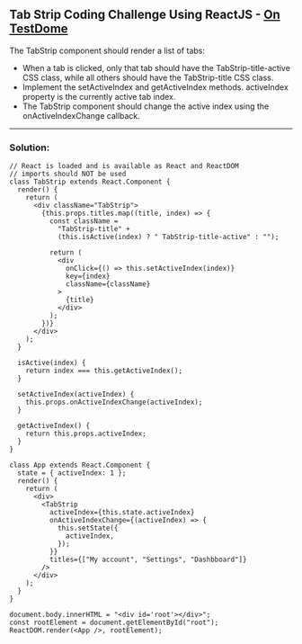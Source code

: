 ## Tab Strip Coding Challenge Using ReactJS - [On TestDome](https://app.testdome.com/questions/react-js/tab-strip/76486)

The TabStrip component should render a list of tabs:

- When a tab is clicked, only that tab should have the TabStrip-title-active CSS class, while all others should have the TabStrip-title CSS class.
- Implement the setActiveIndex and getActiveIndex methods. activeIndex property is the currently active tab index.
- The TabStrip component should change the active index using the onActiveIndexChange callback.

---
### Solution:
```
// React is loaded and is available as React and ReactDOM
// imports should NOT be used
class TabStrip extends React.Component {
  render() {
    return (
      <div className="TabStrip">
        {this.props.titles.map((title, index) => {
          const className =
            "TabStrip-title" +
            (this.isActive(index) ? " TabStrip-title-active" : "");

          return (
            <div
              onClick={() => this.setActiveIndex(index)}
              key={index}
              className={className}
            >
              {title}
            </div>
          );
        })}
      </div>
    );
  }

  isActive(index) {
    return index === this.getActiveIndex();
  }

  setActiveIndex(activeIndex) {
    this.props.onActiveIndexChange(activeIndex);
  }

  getActiveIndex() {
    return this.props.activeIndex;
  }
}

class App extends React.Component {
  state = { activeIndex: 1 };
  render() {
    return (
      <div>
        <TabStrip
          activeIndex={this.state.activeIndex}
          onActiveIndexChange={(activeIndex) => {
            this.setState({
              activeIndex,
            });
          }}
          titles={["My account", "Settings", "Dashbboard"]}
        />
      </div>
    );
  }
}

document.body.innerHTML = "<div id='root'></div>";
const rootElement = document.getElementById("root");
ReactDOM.render(<App />, rootElement);
```
